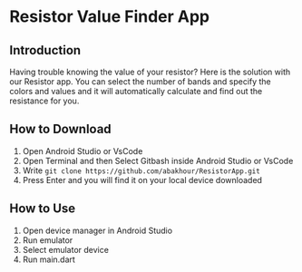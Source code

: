 # Resistor Value Finder App

## Introduction

Having trouble knowing the value of your resistor? Here is the solution with our Resistor app. You can select the number of bands and specify the colors and values and it will automatically calculate and find out the resistance for you.

## How to Download

1. Open Android Studio or VsCode
2. Open Terminal and then Select Gitbash inside Android Studio or VsCode
3. Write ``` git clone https://github.com/abakhour/ResistorApp.git ```
4. Press Enter and you will find it on your local device downloaded

## How to Use

1. Open device manager in Android Studio
2. Run emulator
3. Select emulator device
4. Run main.dart